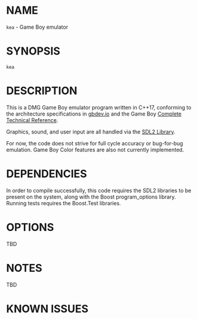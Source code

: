 # NAME

`kea` - Game Boy emulator

# SYNOPSIS

`kea`

# DESCRIPTION

This is a DMG Game Boy emulator program written in C++17, conforming to the 
architecture specifications in [gbdev.io](https://gbdev.io/pandocs/) and the
Game Boy [Complete Technical Reference](https://gekkio.fi/files/gb-docs/gbctr.pdf).

Graphics, sound, and user input are all handled via the [SDL2 Library](https://wiki.libsdl.org/SDL2/FrontPage).

For now, the code does not strive for full cycle accuracy or bug-for-bug
emulation. Game Boy Color features are also not currently implemented.

# DEPENDENCIES

In order to compile successfully, this code requires the SDL2 libraries to be
present on the system, along with the Boost program_options library. Running tests
requires the Boost.Test libraries.

# OPTIONS

TBD

# NOTES

TBD

# KNOWN ISSUES
